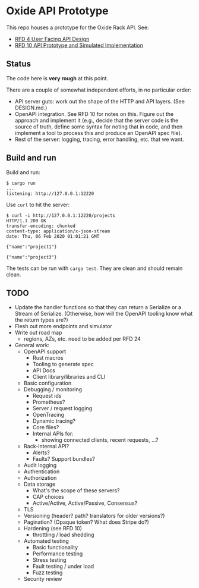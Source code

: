 # Oxide API Prototype

This repo houses a prototype for the Oxide Rack API.  See:

- [RFD 4 User Facing API Design](https://github.com/oxidecomputer/rfd/tree/master/rfd/0004)
- [RFD 10 API Prototype and Simulated Implementation](https://github.com/oxidecomputer/rfd/tree/master/rfd/0010)

## Status

The code here is **very rough** at this point.

There are a couple of somewhat independent efforts, in no particular order:

- API server guts: work out the shape of the HTTP and API layers.  (See
  DESIGN.md.)
- OpenAPI integration.  See RFD 10 for notes on this.  Figure out the approach
  and implement it (e.g., decide that the server code is the source of truth,
  define some syntax for noting that in code, and then implement a tool to
  process this and produce an OpenAPI spec file).
- Rest of the server: logging, tracing, error handling, etc. that we want.

## Build and run

Build and run:

    $ cargo run
    ...
    listening: http://127.0.0.1:12220

Use `curl` to hit the server:

    $ curl -i http://127.0.0.1:12220/projects
    HTTP/1.1 200 OK
    transfer-encoding: chunked
    content-type: application/x-json-stream
    date: Thu, 06 Feb 2020 01:01:21 GMT

    {"name":"project1"}

    {"name":"project3"}

The tests can be run with `cargo test`.  They are clean and should remain clean.

## TODO

- Update the handler functions so that they can return a Serialize or a Stream
  of Serialize.  (Otherwise, how will the OpenAPI tooling know what the return
  types are?)
- Flesh out more endpoints and simulator
- Write out road map
  - regions, AZs, etc. need to be added per RFD 24
- General work:
  - OpenAPI support
    - Rust macros
    - Tooling to generate spec
    - API Docs
    - Client library/libraries and CLI
  - Basic configuration
  - Debugging / monitoring
    - Request ids
    - Prometheus?
    - Server / request logging
    - OpenTracing
    - Dynamic tracing?
    - Core files?
    - Internal APIs for:
      - showing connected clients, recent requests, ...?
  - Rack-Internal API?
    - Alerts?
    - Faults?  Support bundles?
  - Audit logging
  - Authentication
  - Authorization
  - Data storage
    - What's the scope of these servers?
    - CAP choices
    - Active/Active, Active/Passive, Consensus?
  - TLS
  - Versioning (header? path? translators for older versions?)
  - Pagination? (Opaque token?  What does Stripe do?)
  - Hardening (see RFD 10)
    - throttling / load shedding
  - Automated testing
    - Basic functionality
    - Performance testing
    - Stress testing
    - Fault testing / under load
    - Fuzz testing
  - Security review
